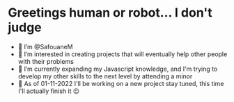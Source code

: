 # Greetings human or robot… I don't judge
- 👋 I’m @SafouaneM
- 👀 I’m interested in creating projects that will eventually help other people with their problems
- 🌱 I’m currently expanding my Javascript knowledge, and I'm trying to develop my other skills to the next level by attending a minor
- 🍂 As of 01-11-2022 I'll be working on a new project stay tuned, this time I'll actually finish it 😉 

<!---
SafouaneM/SafouaneM is a ✨ special ✨ repository because its `README.md` (this file) appears on your GitHub profile.
You can click the Preview link to take a look at your changes.
--->
